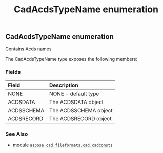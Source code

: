 ﻿---
title: CadAcdsTypeName enumeration
second_title: Aspose.CAD for Python via .NET API References
description: 
type: docs
weight: 50
url: /python-net/aspose.cad.fileformats.cad.cadconsts/cadacdstypename/
is_root: false
---

## CadAcdsTypeName enumeration

Contains Acds names



The CadAcdsTypeName type exposes the following members:

### Fields
| Field | Description |
| :- | :- |
| NONE | NONE - default type |
| ACDSDATA | The ACDSDATA object |
| ACDSSCHEMA | The ACDSSCHEMA object |
| ACDSRECORD | The ACDSRECORD object |



### See Also
* module [`aspose.cad.fileformats.cad.cadconsts`](..)
